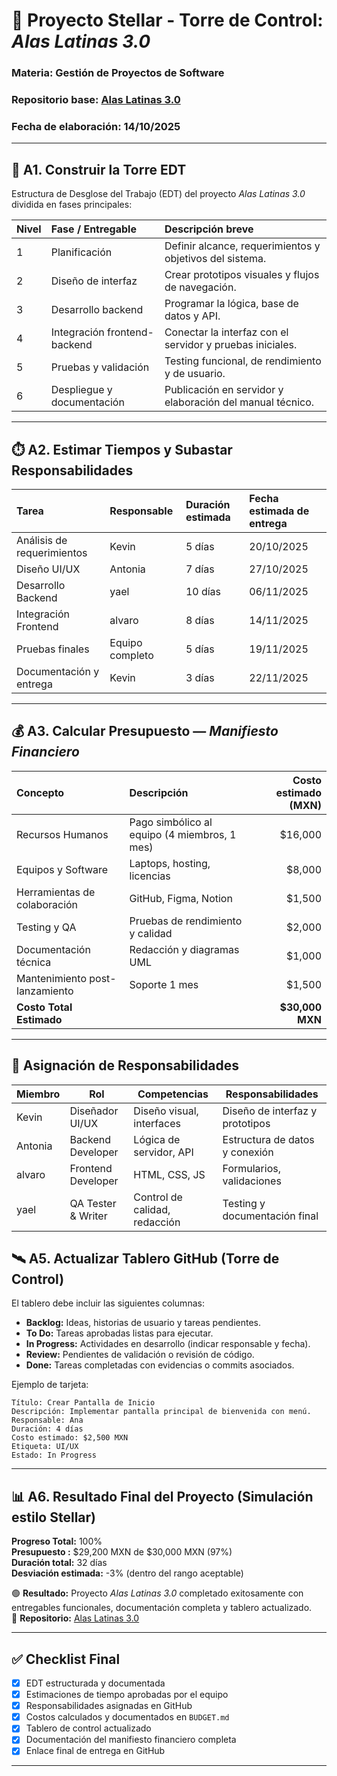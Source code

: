 # 🚀 Proyecto Stellar - Torre de Control: *Alas Latinas 3.0*
### **Materia:** Gestión de Proyectos de Software  
### **Repositorio base:** [Alas Latinas 3.0](https://github.com/SistemasTecTlaxiaco/AlasLatinas3.0/wiki)  
### **Fecha de elaboración:** 14/10/2025
---

## 🧩 A1. Construir la Torre EDT
Estructura de Desglose del Trabajo (EDT) del proyecto *Alas Latinas 3.0* dividida en fases principales:

| Nivel | Fase / Entregable | Descripción breve |
|:------|:------------------|:------------------|
| 1 | Planificación | Definir alcance, requerimientos y objetivos del sistema. |
| 2 | Diseño de interfaz | Crear prototipos visuales y flujos de navegación. |
| 3 | Desarrollo backend | Programar la lógica, base de datos y API. |
| 4 | Integración frontend-backend | Conectar la interfaz con el servidor y pruebas iniciales. |
| 5 | Pruebas y validación | Testing funcional, de rendimiento y de usuario. |
| 6 | Despliegue y documentación | Publicación en servidor y elaboración del manual técnico. |

---

## ⏱️ A2. Estimar Tiempos y Subastar Responsabilidades

| Tarea | Responsable | Duración estimada | Fecha estimada de entrega |
|:------|:-------------|:------------------|:--------------------------|
| Análisis de requerimientos | Kevin | 5 días | 20/10/2025 |
| Diseño UI/UX | Antonia| 7 días | 27/10/2025 |
| Desarrollo Backend | yael | 10 días | 06/11/2025 |
| Integración Frontend | alvaro | 8 días | 14/11/2025 |
| Pruebas finales | Equipo completo | 5 días | 19/11/2025 |
| Documentación y entrega | Kevin | 3 días | 22/11/2025 |

---

## 💰 A3. Calcular Presupuesto — *Manifiesto Financiero*

| Concepto | Descripción | Costo estimado (MXN) |
|:----------|:-------------|---------------------:|
| Recursos Humanos | Pago simbólico al equipo (4 miembros, 1 mes) | $16,000 |
| Equipos y Software | Laptops, hosting, licencias | $8,000 |
| Herramientas de colaboración | GitHub, Figma, Notion | $1,500 |
| Testing y QA | Pruebas de rendimiento y calidad | $2,000 |
| Documentación técnica | Redacción y diagramas UML | $1,000 |
| Mantenimiento post-lanzamiento | Soporte 1 mes | $1,500 |
| **Costo Total Estimado** |  | **$30,000 MXN** |

---
## 👥 Asignación de Responsabilidades

| Miembro | Rol | Competencias | Responsabilidades |
|----------|------|--------------|-------------------|
| Kevin | Diseñador UI/UX | Diseño visual, interfaces | Diseño de interfaz y prototipos |
| Antonia | Backend Developer | Lógica de servidor, API | Estructura de datos y conexión |
| alvaro | Frontend Developer | HTML, CSS, JS | Formularios, validaciones |
| yael | QA Tester & Writer | Control de calidad, redacción | Testing y documentación final |

## 🛰️ A5. Actualizar Tablero GitHub (Torre de Control)

El tablero debe incluir las siguientes columnas:

- **Backlog:** Ideas, historias de usuario y tareas pendientes.  
- **To Do:** Tareas aprobadas listas para ejecutar.  
- **In Progress:** Actividades en desarrollo (indicar responsable y fecha).  
- **Review:** Pendientes de validación o revisión de código.  
- **Done:** Tareas completadas con evidencias o commits asociados.  

Ejemplo de tarjeta:
```
Título: Crear Pantalla de Inicio
Descripción: Implementar pantalla principal de bienvenida con menú.
Responsable: Ana
Duración: 4 días
Costo estimado: $2,500 MXN
Etiqueta: UI/UX
Estado: In Progress
```

---

## 📊 A6. Resultado Final del Proyecto (Simulación estilo Stellar)

**Progreso Total:** 100%  
**Presupuesto :** $29,200 MXN de $30,000 MXN (97%)  
**Duración total:** 32 días  
**Desviación estimada:** -3% (dentro del rango aceptable)

🟢 **Resultado:** Proyecto *Alas Latinas 3.0* completado exitosamente con entregables funcionales, documentación completa y tablero actualizado.  
📁 **Repositorio:** [Alas Latinas 3.0](https://github.com/SistemasTecTlaxiaco/AlasLatinas3.0/wiki)

---

## ✅ Checklist Final

- [x] EDT estructurada y documentada  
- [x] Estimaciones de tiempo aprobadas por el equipo  
- [x] Responsabilidades asignadas en GitHub  
- [x] Costos calculados y documentados en `BUDGET.md`  
- [x] Tablero de control actualizado  
- [x] Documentación del manifiesto financiero completa  
- [x] Enlace final de entrega en GitHub  

---
